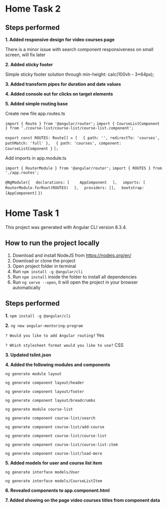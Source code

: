 # Home Task 2

## Steps performed

**1. Added responsive design for video courses page**

There is a minor issue with search component responsiveness on small screen, will fix later

**2. Added sticky footer**

Simple sticky footer solution through min-height: calc(100vh - 3*64px); 

**3. Added transform pipes for duration and date values**

**4. Added console out for clicks on target elements**

**5. Added simple routing base**

Create new file app.routes.ts

`import { Route } from '@angular/router';`
`import { CourseListComponent } from './course-list/course-list/course-list.component';`

`export const ROUTES: Route[] = [`
`  { path: '', redirectTo: 'courses', pathMatch: 'full' },`
`  { path: 'courses', component: CourseListComponent }`
`];`

Add imports in app.module.ts

`import { RouterModule } from '@angular/router';`
`import { ROUTES } from './app.routes';`

`@NgModule({`
`  declarations: [`
`    AppComponent`
`  ],`
`  imports: [`
`    RouterModule.forRoot(ROUTES)`
`  ],`
`  providers: [],`
`  bootstrap: [AppComponent]`
`})`

# Home Task 1

This project was generated with Angular CLI version 8.3.4.

## How to run the project locally

1. Download and install NodeJS from https://nodejs.org/en/
2. Download or clone the project
3. Open project folder in terminal
4. Run `npm install -g @angular/cli`
5. Run `npm install` inside the folder to install all dependencies
6. Run `ng serve --open`, it will open the project in your browser automatically

## Steps performed

**1.** `npm install -g @angular/cli`

**2.** `ng new angular-mentoring-program`

`? Would you like to add Angular routing?` Yes

`? Which stylesheet format would you like to use?` CSS

**3. Updated tslint.json**

**4. Added the following modules and components**

`ng generate module layout`

`ng generate component layout/header`

`ng generate component layout/footer`

`ng generate component layout/breadcrumbs`

`ng generate module course-list`

`ng generate component course-list/search`

`ng generate component course-list/add-course`

`ng generate component course-list/course-list`

`ng generate component course-list/course-list-item`

`ng generate component course-list/load-more`

**5. Added models for user and course list item**

`ng generate interface models/User`

`ng generate interface models/CourseListItem`

**6. Revealed components to app.component.html**

**7. Added showing on the page video courses titles from component data**
